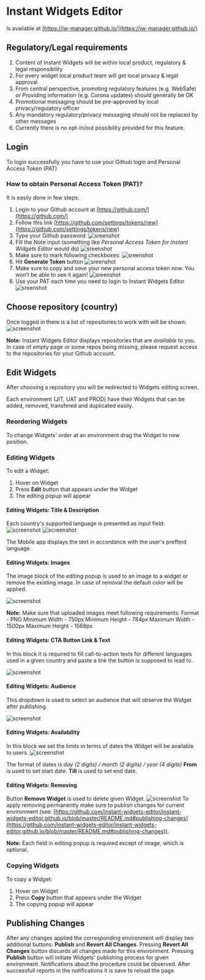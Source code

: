 # Instant Widgets Editor

Is available at [https://iw-manager.github.io/](https://iw-manager.github.io/)

## Regulatory/Legal requirements
 
1. Content of Instant Widgets will be within local product, regulatory & legal responsibility
1. For every widget local product team will get local privacy & legal approval
1. From central perspective, promoting regulatory features (e.g. WebSafe) or Providing information (e.g. Corona updates) should generally be OK
1. Promotional messaging should be pre-approved by local privacy/regulatory officer
1. Any mandatory regulatory/privacy messaging should not be replaced by other messages
1. Currently there is no opt-in/out possibility provided for this feature.

## Login

To login successfully you have to use your Github login and Personal Access Token (PAT)

### How to obtain Personal Access Token (PAT)?

It is easily done in few steps:

1. Login to your Github account at [https://github.com/](https://github.com/)
1. Follow this link [https://github.com/settings/tokens/new](https://github.com/settings/tokens/new)
1. Type your Github password:
![sreenshot](https://i.snipboard.io/qAWXUy.jpg)
1. Fill the Note input (something like *Personal Access Token for Instant Widgets Editor* would do)
![sreenshot](https://i.snipboard.io/h72dj9.jpg)
1. Make sure to mark following checkboxes:
![sreenshot](https://i.snipboard.io/fPlXFd.jpg)
1. Hit **Generate Token** button
![sreenshot](https://i.snipboard.io/3Hyaxo.jpg)
1. Make sure to copy and *save* your new personal access token now. You won’t be able to see it again!
![sreenshot](https://i.snipboard.io/W1kLKV.jpg)
1. Use your PAT each time you need to login to Instant Widgets Editor
![sreenshot](https://i.snipboard.io/lCGqkU.jpg)

## Choose repository (country)

Once logged in there is a list of repositories to work with will be shown:
![screenshot](https://i.snipboard.io/aKN1HS.jpg)

**Note:** Instant Widgets Editor displays repositories that are *available* to you. In case of empty page or some repos being missing, please request access to the repositories for your Github account.

## Edit Widgets

After choosing a repository you will be redirected to Widgets editing screen.

Each environment (JIT, UAT and PROD) have their Widgets that can be added, removed, transfered and duplicated easily.

### Reordering Widgets

To change Widgets' order at an environment drag the Widget to new position.

### Editing Widgets

To edit a Widget:
1. Hover on Widget
1. Press **Edit** button that appears under the Widget
1. The editing popup will appear

#### Editing Widgets: Title & Description

Each country's supported language is presented as input field:
![screenshot](https://i.snipboard.io/s9zRbw.jpg)
![screenshot](https://i.snipboard.io/KXOLmf.jpg)

The Mobile app displays the text in accordance with the user's prefferd language.

#### Editing Widgets: Images

The image block of the editing popup is used to an image to a widget or remove the existing image. In case of removal the default color will be applied.

![screenshot](https://i.snipboard.io/Ogy1xl.jpg)

**Note:** Make sure that uploaded images meet following requirements:
Format - PNG
Minimum Width - 750px
Minimum Height - 784px
Maximum Width - 1500px
Maximum Height - 1568px

#### Editing Widgets: CTA Button Link & Text

In this block it is required to fill call-to-action texts for different languages used in a given country and paste a link the button is supposed to lead to.

![screenshot](https://i.snipboard.io/BkFdGa.jpg)

#### Editing Widgets: Audience

This dropdown is used to select an audience that will observe the Widget after publishing.

![screenshot](https://i.snipboard.io/fu5Bal.jpg)

#### Editing Widgets: Availability

In this block we set the limits in terms of dates the Widget will be available to users.
![screenshot](https://i.snipboard.io/INKgl7.jpg)

The format of dates is *day (2 digits) / month (2 digits) / year (4 digits)*
**From** is used to set start date.
**Till** is used to set end date.

#### Editing Widgets: Removing

Button **Remove Widget** is used to delete given Widget.
![screenshot](https://i.snipboard.io/F9J6r2.jpg)
To apply removing permanently make sure to publish changes for current environment (see: [https://github.com/instant-widgets-editor/instant-widgets-editor.github.io/blob/master/README.md#publishing-changes](https://github.com/instant-widgets-editor/instant-widgets-editor.github.io/blob/master/README.md#publishing-changes)).

**Note:** Each field in editing popup is required except of image, which is optional.

### Copying Widgets

To copy a Widget:
1. Hover on Widget
1. Press **Copy** button that appears under the Widget
1. The copying popup will appear

## Publishing Changes

After any changes applied the corresponding environment will display two additional buttons: **Publish** and **Revert All Changes**.
Pressing **Revert All Changes** button discards all changes made for this environment.
Pressing **Publish** button will initiate Widgets' publishing process for given environment. Notifications about the procedure could be observed. After successfull reports in the notifications it is save to reload the page.

